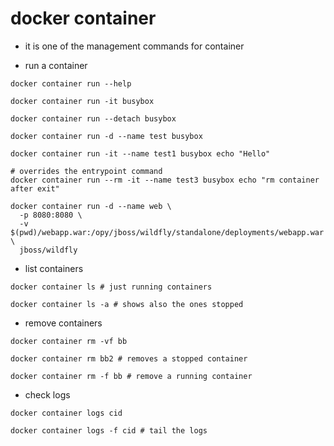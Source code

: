 # docker container

- it is one of the management commands for container

* run a container

```shell
docker container run --help

docker container run -it busybox

docker container run --detach busybox

docker container run -d --name test busybox

docker container run -it --name test1 busybox echo "Hello"

# overrides the entrypoint command
docker container run --rm -it --name test3 busybox echo "rm container after exit"

docker container run -d --name web \
  -p 8080:8080 \
  -v $(pwd)/webapp.war:/opy/jboss/wildfly/standalone/deployments/webapp.war \
  jboss/wildfly
```

* list containers

```shell
docker container ls # just running containers

docker container ls -a # shows also the ones stopped
```

* remove containers

```shell
docker container rm -vf bb

docker container rm bb2 # removes a stopped container

docker container rm -f bb # remove a running container
```

* check logs

```shell
docker container logs cid

docker container logs -f cid # tail the logs
```
